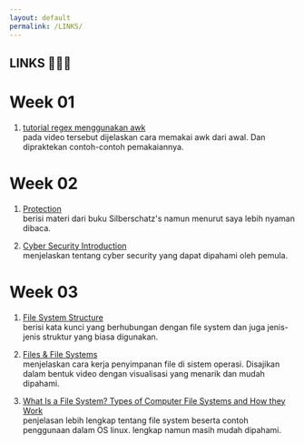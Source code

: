 ```yaml
---
layout: default
permalink: /LINKS/
---
```


## LINKS 👩🏻‍💻

# Week 01
1. [tutorial regex menggunakan awk](https://www.youtube.com/watch?v=9YOZmI-zWok)<br>
pada video tersebut dijelaskan cara memakai awk dari awal. Dan dipraktekan contoh-contoh pemakaiannya.

# Week 02
1. [Protection](https://www.cs.uic.edu/~jbell/CourseNotes/OperatingSystems/14_Protection.html) <br>
berisi materi dari buku Silberschatz's namun menurut saya lebih nyaman dibaca.

2. [Cyber Security Introduction](https://www.youtube.com/watch?v=rcDO8km6R6c) <br>
menjelaskan tentang cyber security yang dapat dipahami oleh pemula.

# Week 03
1. [File System Structure](https://www.geeksforgeeks.org/file-systems-in-operating-system/) <br>
berisi kata kunci yang berhubungan dengan file system dan juga jenis-jenis struktur yang biasa digunakan.

2. [Files & File Systems](https://www.youtube.com/watch?v=KN8YgJnShPM) <br>
menjelaskan cara kerja penyimpanan file di sistem operasi. Disajikan dalam bentuk video dengan visualisasi yang menarik dan mudah dipahami.

3. [What Is a File System? Types of Computer File Systems and How they Work](https://www.freecodecamp.org/news/file-systems-architecture-explained/) <br>
penjelasan lebih lengkap tentang file system beserta contoh penggunaan dalam OS linux. lengkap namun masih mudah dipahami. 
